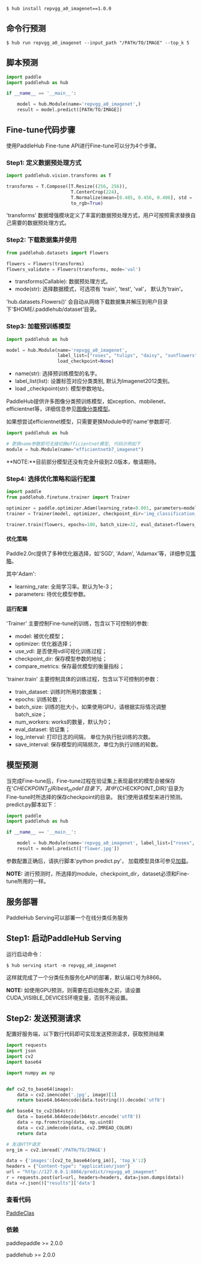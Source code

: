 ```shell
$ hub install repvgg_a0_imagenet==1.0.0
```

## 命令行预测

```shell
$ hub run repvgg_a0_imagenet --input_path "/PATH/TO/IMAGE" --top_k 5
```

## 脚本预测

```python
import paddle
import paddlehub as hub

if __name__ == '__main__':

    model = hub.Module(name='repvgg_a0_imagenet',)
    result = model.predict([PATH/TO/IMAGE])
```

## Fine-tune代码步骤

使用PaddleHub Fine-tune API进行Fine-tune可以分为4个步骤。

### Step1: 定义数据预处理方式
```python
import paddlehub.vision.transforms as T

transforms = T.Compose([T.Resize((256, 256)),
                        T.CenterCrop(224),
                        T.Normalize(mean=[0.485, 0.456, 0.406], std = [0.229, 0.224, 0.225])],
                        to_rgb=True)
```

'transforms' 数据增强模块定义了丰富的数据预处理方式，用户可按照需求替换自己需要的数据预处理方式。

### Step2: 下载数据集并使用
```python
from paddlehub.datasets import Flowers

flowers = Flowers(transforms)
flowers_validate = Flowers(transforms, mode='val')
```
* transforms(Callable): 数据预处理方式。
* mode(str): 选择数据模式，可选项有 'train', 'test', 'val'， 默认为'train'。

'hub.datasets.Flowers()' 会自动从网络下载数据集并解压到用户目录下'$HOME/.paddlehub/dataset'目录。


### Step3: 加载预训练模型

```python
import paddlehub as hub

model = hub.Module(name='repvgg_a0_imagenet',
                   label_list=["roses", "tulips", "daisy", "sunflowers", "dandelion"],
                   load_checkpoint=None)
```
* name(str): 选择预训练模型的名字。
* label_list(list): 设置标签对应分类类别, 默认为Imagenet2012类别。
* load _checkpoint(str): 模型参数地址。

PaddleHub提供许多图像分类预训练模型，如xception、mobilenet、efficientnet等，详细信息参见[图像分类模型](https://www.paddlepaddle.org.cn/hub?filter=en_category&value=ImageClassification)。

如果想尝试efficientnet模型，只需要更换Module中的'name'参数即可.
```python
import paddlehub as hub

# 更换name参数即可无缝切换efficientnet模型, 代码示例如下
module = hub.Module(name="efficientnetb7_imagenet")
```
**NOTE:**目前部分模型还没有完全升级到2.0版本，敬请期待。

### Step4: 选择优化策略和运行配置

```python
import paddle
from paddlehub.finetune.trainer import Trainer

optimizer = paddle.optimizer.Adam(learning_rate=0.001, parameters=model.parameters())
trainer = Trainer(model, optimizer, checkpoint_dir='img_classification_ckpt')

trainer.train(flowers, epochs=100, batch_size=32, eval_dataset=flowers_validate, save_interval=1)
```

#### 优化策略

Paddle2.0rc提供了多种优化器选择，如'SGD', 'Adam', 'Adamax'等，详细参见[策略](https://www.paddlepaddle.org.cn/documentation/docs/zh/2.0-rc/api/paddle/optimizer/optimizer/Optimizer_cn.html)。

其中'Adam':

* learning_rate: 全局学习率。默认为1e-3；
* parameters: 待优化模型参数。

#### 运行配置
'Trainer' 主要控制Fine-tune的训练，包含以下可控制的参数:

* model: 被优化模型；
* optimizer: 优化器选择；
* use_vdl: 是否使用vdl可视化训练过程；
* checkpoint_dir: 保存模型参数的地址；
* compare_metrics: 保存最优模型的衡量指标；

'trainer.train' 主要控制具体的训练过程，包含以下可控制的参数：

* train_dataset: 训练时所用的数据集；
* epochs: 训练轮数；
* batch_size: 训练的批大小，如果使用GPU，请根据实际情况调整batch_size；
* num_workers: works的数量，默认为0；
* eval_dataset: 验证集；
* log_interval: 打印日志的间隔， 单位为执行批训练的次数。
* save_interval: 保存模型的间隔频次，单位为执行训练的轮数。

## 模型预测

当完成Fine-tune后，Fine-tune过程在验证集上表现最优的模型会被保存在'${CHECKPOINT_DIR}/best_model'目录下，其中'${CHECKPOINT_DIR}'目录为Fine-tune时所选择的保存checkpoint的目录。
我们使用该模型来进行预测。predict.py脚本如下：

```python
import paddle
import paddlehub as hub

if __name__ == '__main__':

    model = hub.Module(name='repvgg_a0_imagenet', label_list=["roses", "tulips", "daisy", "sunflowers", "dandelion"], load_checkpoint='/PATH/TO/CHECKPOINT')
    result = model.predict(['flower.jpg'])
```

参数配置正确后，请执行脚本'python predict.py'， 加载模型具体可参见[加载](https://www.paddlepaddle.org.cn/documentation/docs/zh/2.0-rc/api/paddle/framework/io/load_cn.html#load)。

**NOTE:** 进行预测时，所选择的module，checkpoint_dir，dataset必须和Fine-tune所用的一样。

## 服务部署

PaddleHub Serving可以部署一个在线分类任务服务

## Step1: 启动PaddleHub Serving

运行启动命令：

```shell
$ hub serving start -m repvgg_a0_imagenet
```

这样就完成了一个分类任务服务化API的部署，默认端口号为8866。

**NOTE:** 如使用GPU预测，则需要在启动服务之前，请设置CUDA_VISIBLE_DEVICES环境变量，否则不用设置。

## Step2: 发送预测请求

配置好服务端，以下数行代码即可实现发送预测请求，获取预测结果

```python
import requests
import json
import cv2
import base64

import numpy as np


def cv2_to_base64(image):
    data = cv2.imencode('.jpg', image)[1]
    return base64.b64encode(data.tostring()).decode('utf8')

def base64_to_cv2(b64str):
    data = base64.b64decode(b64str.encode('utf8'))
    data = np.fromstring(data, np.uint8)
    data = cv2.imdecode(data, cv2.IMREAD_COLOR)
    return data

# 发送HTTP请求
org_im = cv2.imread('/PATH/TO/IMAGE')

data = {'images':[cv2_to_base64(org_im)], 'top_k':2}
headers = {"Content-type": "application/json"}
url = "http://127.0.0.1:8866/predict/repvgg_a0_imagenet"
r = requests.post(url=url, headers=headers, data=json.dumps(data))
data =r.json()["results"]['data']
```

### 查看代码

[PaddleClas](https://github.com/PaddlePaddle/PaddleClas)

### 依赖

paddlepaddle >= 2.0.0

paddlehub >= 2.0.0

